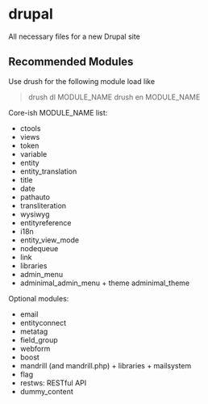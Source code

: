 drupal
======

All necessary files for a new Drupal site

Recommended Modules
-------------------
Use drush for the following module load like
> drush dl MODULE_NAME
> drush en MODULE_NAME

Core-ish MODULE_NAME list:
- ctools
- views
- token
- variable
- entity
- entity_translation
- title
- date
- pathauto
- transliteration
- wysiwyg
- entityreference
- i18n
- entity_view_mode
- nodequeue
- link
- libraries
- admin_menu
- adminimal_admin_menu + theme adminimal_theme

Optional modules:
- email
- entityconnect
- metatag
- field_group
- webform
- boost
- mandrill (and mandrill.php) + libraries + mailsystem
- flag
- restws: RESTful API
- dummy_content